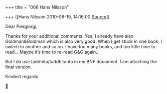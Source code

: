 +++
title = "006 Hans Nilsson"

+++
[[Hans Nilsson	2010-08-19, 14:16:00 [Source](https://groups.google.com/g/samskrita/c/LyC_mFiODXw)]]



Dear Piergiorgi,



Thanks for your additional comments. Yes, I already have also Goldman&Goldman which is also very good. When I get stuck in one book, I switch to another and so on. I have too many books, and too little time to read… Maybe it’s time to re-read G&G again…



But I do use taddhita/taddhitanta in my BNF document. I am attaching the final version.



Kindest regards



